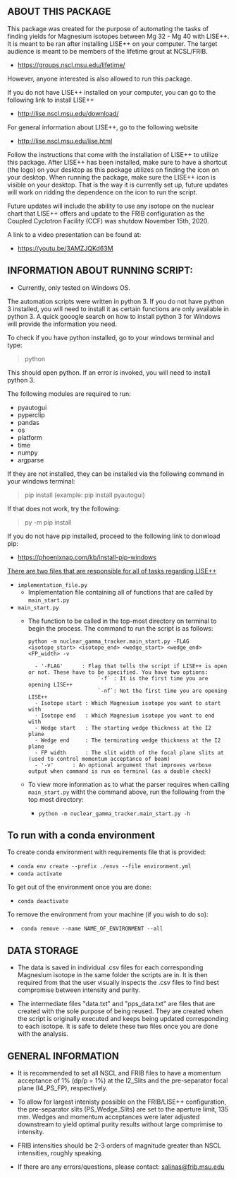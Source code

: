 ABOUT THIS PACKAGE 
------------------

This package was created for the purpose of automating the tasks of finding yields for 
Magnesium isotopes between Mg 32 - Mg 40 with LISE++. It is meant to be ran after installing LISE++ 
on your computer. The target audience is meant to be members of the lifetime grout at 
NCSL/FRIB.
 * https://groups.nscl.msu.edu/lifetime/

However, anyone interested is also allowed to run this package. 

If you do not have LISE++ installed on your computer, you can go to the following link to install 
LISE++
 * http://lise.nscl.msu.edu/download/

For general information about LISE++, go to the following website
 * http://lise.nscl.msu.edu/lise.html

Follow the instructions that come with the installation of LISE++ to utilize this package. After LISE++ has been installed, make sure to have a shortcut 
(the logo) on your desktop as this package utilizes on finding the icon on your desktop. When running the package, make sure the LISE++ icon is visible on your desktop.
That is the way it is currently set up, future updates will work on ridding the dependence on the icon to run the script.

Future updates will include the ability to use any isotope on the nuclear chart that LISE++ offers and update to the 
FRIB configuration as the Coupled Cyclotron Facility (CCF) was shutdow November 15th, 2020. 


A link to a video presentation can be found at:
 * https://youtu.be/3AMZJQKd63M

INFORMATION ABOUT RUNNING SCRIPT:
----------------------------------

* Currently, only tested on Windows OS.

The automation scripts were written in python 3. If you do not have python 3 installed, you will need to install it as
certain functions are only available in python 3. A quick gooogle search on how to install python 3 for Windows will provide 
the information you need.

To check if you have python installed, go to your windows terminal and type:
 > python  

This should open python. If an error is invoked, you will need to install python 3. 

The following modules are required to run:
 - pyautogui 
 - pyperclip
 - pandas
 - os 
 - platform 
 - time 
 - numpy  
 - argparse 

If they are not installed, they can be installed via the following command in your windows terminal:
 > pip install <MODULE> (example: pip install pyautogui)

If that does not work, try the following:
 > py -m pip install <MODULE> 

If you do not have pip installed, proceed to the following link to donwload pip:
  * https://phoenixnap.com/kb/install-pip-windows

<u>There are two files that are responsible for all of tasks regarding LISE++</u>
 - `implementation_file.py` 
 	- Implementation file containing all of functions that are called by `main_start.py`
 - `main_start.py`	
 	- The function to be called in the top-most directory on terminal to begin the process. The command to run the script is as follows:

 		`python -m nuclear_gamma_tracker.main_start.py -FLAG <isotope_start> <isotope_end> <wedge_start> <wedge_end> <FP_width> -v`

 			- '-FLAG'	   : Flag that tells the script if LISE++ is open or not. These have to be specified. You have two options:
 								`-f` : It is the first time you are opening LISE++
 								`-nf`: Not the first time you are opening LISE++ 
 			- Isotope start : Which Magnesium isotope you want to start with 
			- Isotope end   : Which Magnesium isotope you want to end with
			- Wedge start   : The starting wedge thickness at the I2 plane
			- Wedge end     : The terminating wedge thickness at the I2 plane
			- FP width      : The slit width of the focal plane slits at (used to control momentum acceptance of beam)
			- '-v'		: An optional argument that improves verbose output when command is run on terminal (as a double check) 

	- To view more information as to what the parser requires when calling `main_start.py` witht the command above, run the following from the top most directory: 
		- `python -m nuclear_gamma_tracker.main_start.py -h`

To run with a conda environment
-------------------------------

To create conda environment with requirements file that is provided:
- `conda env create --prefix ./envs --file environment.yml`  
- `conda activate`

To get out of the environment once you are done: 
- `conda deactivate` 

To remove the environment from your machine (if you wish to do so): 
- ` conda remove --name NAME_OF_ENVIRONMENT --all`


DATA STORAGE 
------------

* The data is saved in individual .csv files for each corresponding Magnesium isotope in the same folder the scripts are in.
 It is then required from that the user visually inspects the .csv files to find best compromise between intensity and purity.

* The intermediate files "data.txt" and "pps_data.txt" are files that are created with the sole purpose of being reused. They are created when the script is originally executed and keeps being updated corresponding to each isotope. It is safe to delete these two files once you are done with the analysis. 

GENERAL INFORMATION
-------------------

* It is recommended to set all NSCL and FRIB files to have a momentum acceptance of 1% (dp/p = 1%) at the I2_Slits and the pre-separator focal plane (I4_PS_FP), respectively.

* To allow for largest intenisty possible on the FRIB/LISE++ configuration, the pre-separator 
slits (PS_Wedge_Slits) are set to the aperture limit, 135 mm. Wedges and momentum acceptances were 
later adjusted downstream to yield optimal purity results without large comprimise to intensity.

* FRIB intensities should be 2-3 orders of magnitude greater than NSCL intensities, roughly speaking.  

* If there are any errors/questions, please contact: salinas@frib.msu.edu
 


